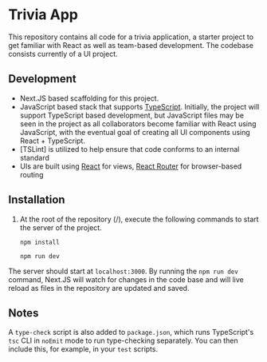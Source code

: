 # Trivia App

This repository contains all code for a trivia application, a starter project to get familiar with React as well as team-based development. The codebase consists currently of a UI project.

## Development

- Next.JS based scaffolding for this project.
- JavaScript based stack that supports [TypeScript](https://typescriptlang.org). Initially, the project will support TypeScript based development, but JavaScript files may be seen
  in the project as all collaborators become familiar with React using JavaScript, with the eventual goal of creating all UI components using React + TypeScript.
- [TSLint] is utilized to help ensure that code conforms to an internal standard
- UIs are built using [React](https://reactjs.org) for views, [React Router](https://reacttraining.com/react-router) for browser-based routing

## Installation

1. At the root of the repository (/), execute the following commands to start the server of the project.

   `npm install`

   `npm run dev`

The server should start at `localhost:3000`. By running the `npm run dev` command, Next.JS will watch for changes in the code base and will live reload as files in the repository are
updated and saved.

## Notes

A `type-check` script is also added to `package.json`, which runs TypeScript's `tsc` CLI in `noEmit` mode to run type-checking separately. You can then include this, for example, in your `test` scripts.
